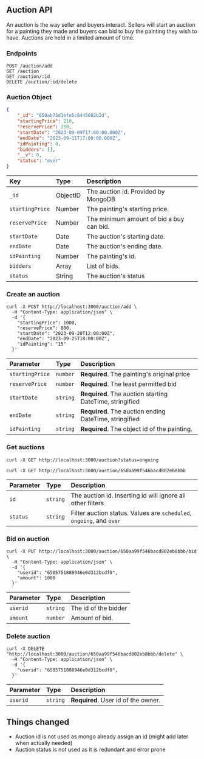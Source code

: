 ## Auction API

An auction is the way seller and buyers interact. Sellers will start an auction for a painting they made and buyers can bid to buy the painting they wish to have. Auctions are held in a limited amount of time.

### Endpoints

```
POST /auction/add
GET /auction
GET /auction/:id
DELETE /auction/:id/delete
```

### Auction Object

```json
{
	"_id": "650ab75d1efe5c8445082b2d",
	"startingPrice": 210,
	"reservePrice": 250,
	"startDate": "2023-09-09T17:00:00.000Z",
	"endDate": "2023-09-11T17:00:00.000Z",
	"idPainting": 0,
	"bidders": [],
	"__v": 0,
	"status": "over"
}
```

| Key             | Type     | Description                              |
| :-------------- | :------- | :--------------------------------------- |
| `_id`           | ObjectID | The auction id. Provided by MongoDB      |
| `startingPrice` | Number   | The painting's starting price.           |
| `reservePrice`  | Number   | The minimum amount of bid a buy can bid. |
| `startDate`     | Date     | The auction's starting date.             |
| `endDate`       | Date     | The auction's ending date.               |
| `idPainting`    | Number   | The painting's id.                       |
| `bidders`       | Array    | List of bids.                            |
| `status`        | String   | The auction's status                     |

### Create an auction

```shell
curl -X POST http://localhost:3000/auction/add \
  -H "Content-Type: application/json" \
  -d '{
    "startingPrice": 1000,
    "reservePrice": 800,
    "startDate": "2023-09-20T12:00:00Z",
    "endDate": "2023-09-25T18:00:00Z",
    "idPainting": "15"
  }'
```

| Parameter       | Type     | Description                                              |
| :-------------- | :------- | :------------------------------------------------------- |
| `startingPrice` | `number` | **Required**. The painting's original price              |
| `reservePrice`  | `number` | **Required**. The least permitted bid                    |
| `startDate`     | `string` | **Required**. The auction starting DateTime, stringified |
| `endDate`       | `string` | **Required**. The auction ending DateTime, stringified   |
| `idPainting`    | `string` | **Required**. The object id of the painting.             |

### Get auctions

```shell
curl -X GET http://localhost:3000/auction?status=ongoing
```

```shell
curl -X GET http://localhost:3000/auction/650aa99f546bacd802eb8bbb
```

| Parameter | Type     | Description                                                          |
| :-------- | :------- | :------------------------------------------------------------------- |
| `id`      | `string` | The auction id. Inserting id will ignore all other filters           |
| `status`  | `string` | Filter auction status. Values are `scheduled`, `ongoing`, and `over` |

### Bid on auction

```shell
curl -X PUT http://localhost:3000/auction/650aa99f546bacd802eb8bbb/bid \
  -H "Content-Type: application/json" \
  -d '{
    "userid": "6505751888946e0d312bcdf0",
    "amount": 1000
  }'
```

| Parameter | Type     | Description          |
| :-------- | :------- | :------------------- |
| `userid`  | `string` | The id of the bidder |
| `amount`  | `number` | Amount of bid.       |

### Delete auction

```shell
curl -X DELETE "http://localhost:3000/auction/650aa99f546bacd802eb8bbb/delete" \
  -H "Content-Type: application/json" \
  -d '{
    "userid": "6505751888946e0d312bcdf0",
  }'

```

| Parameter | Type     | Description                         |
| :-------- | :------- | :---------------------------------- |
| `userid`  | `string` | **Required**. User id of the owner. |

## Things changed

- Auction id is not used as mongo already assign an id (might add later when actually needed)
- Auction status is not used as it is redundant and error prone
